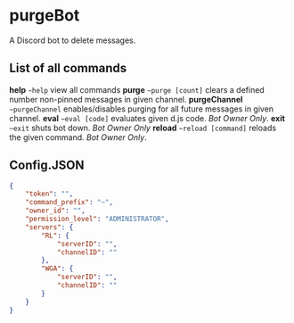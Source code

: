 # purgeBot
A Discord bot to delete messages.

## List of all commands
**help**                         `~help` view all commands
**purge**                      `~purge [count]` clears a defined number non-pinned messages in given channel.
**purgeChannel**        `~purgeChannel` enables/disables purging for all future messages in given channel.
**eval**                         `~eval [code]` evaluates given d.js code. _Bot Owner Only_.
**exit**                          `~exit` shuts bot down. _Bot Owner Only_
**reload**                      `~reload [command]` reloads the given command. _Bot Owner Only_.

## Config.JSON
```json
{
    "token": "",
    "command_prefix": "~",
    "owner_id": "",
    "permission_level": "ADMINISTRATOR",
    "servers": {
        "RL": {
            "serverID": "",
            "channelID": ""
        },
        "WGA": {
            "serverID": "",
            "channelID": ""
        }
    }
}
```
